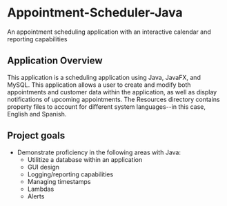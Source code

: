 
# Appointment-Scheduler-Java

An appointment scheduling application with an interactive calendar and reporting capabilities

## Application Overview

This application is a scheduling application using Java, JavaFX, and MySQL.  This application allows a user to create and modify both appointments and customer data within the application, as well as display notifications of upcoming appointments.  The Resources directory contains property files to account for different system languages--in this case, English and Spanish.  

## Project goals

- Demonstrate proficiency in the following areas with Java:
  - Utilitize a database within an application
  - GUI design
  - Logging/reporting capabilities
  - Managing timestamps
  - Lambdas
  - Alerts
